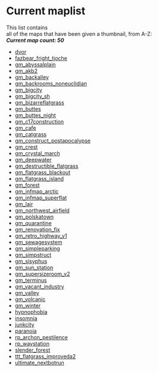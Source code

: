 <h1>Current maplist</h1>
<p>This list contains<br>all of the maps that have been given a thumbnail, from A-Z:<br><b><i>Current map count: 50</i></b></p>
<ul>
<li><a href="https://steamcommunity.com/sharedfiles/filedetails/?id=3013339203">dvor</a></li>
<li><a href="https://steamcommunity.com/sharedfiles/filedetails/?id=2745687692">fazbear_fright_tjoche</a></li>
<li><a href="https://steamcommunity.com/sharedfiles/filedetails/?id=2819207400">gm_abyssalplain</a></li>
<li><a href="https://steamcommunity.com/sharedfiles/filedetails/?id=140173451">gm_akb2</a></li>
<li><a href="https://steamcommunity.com/sharedfiles/filedetails/?id=3031590828">gm_backalley</a></li>
<li><a href="https://steamcommunity.com/sharedfiles/filedetails/?id=2821976723">gm_backrooms_noneuclidian</a></li>
<li><a href="https://steamcommunity.com/sharedfiles/filedetails/?id=105982362">gm_bigcity</a></li>
<li><a href="https://steamcommunity.com/sharedfiles/filedetails/?id=732957261">gm_bigcity_sh</a></li>
<li><a href="https://steamcommunity.com/sharedfiles/filedetails/?id=2554693915">gm_bizarreflatgrass</a></li>
<li><a href="https://steamcommunity.com/sharedfiles/filedetails/?id=105985587">gm_buttes</a></li>
<li><a href="https://steamcommunity.com/sharedfiles/filedetails/?id=105985987">gm_buttes_night</a></li>
<li><a href="https://steamcommunity.com/sharedfiles/filedetails/?id=3031751366">gm_c17construction</a></li>
<li><a href="https://steamcommunity.com/sharedfiles/filedetails/?id=3038412468">gm_cafe</a></li>
<li><a href="https://steamcommunity.com/sharedfiles/filedetails/?id=3036192609">gm_catgrass</a></li>
<li><a href="https://steamcommunity.com/sharedfiles/filedetails/?id=1334575811">gm_construct_postapocalypse</a></li>
<li><a href="https://steamcommunity.com/sharedfiles/filedetails/?id=2838099550">gm_crest</a></li>
<li><a href="https://steamcommunity.com/sharedfiles/filedetails/?id=2981407778">gm_crystal_march</a></li>
<li><a href="https://steamcommunity.com/sharedfiles/filedetails/?id=2867205158">gm_deepwater</a></li>
<li><a href="https://steamcommunity.com/sharedfiles/filedetails/?id=2863414749">gm_destructible_flatgrass</a></li>
<li><a href="https://steamcommunity.com/sharedfiles/filedetails/?id=2050562652">gm_flatgrass_blackout</a></li>
<li><a href="https://steamcommunity.com/sharedfiles/filedetails/?id=1889839872">gm_flatgrass_island</a></li>
<li><a href="https://steamcommunity.com/sharedfiles/filedetails/?id=832905652">gm_forest</a></li>
<li><a href="https://steamcommunity.com/sharedfiles/filedetails/?id=2922299927">gm_infmap_arctic</a></li>
<li><a href="https://steamcommunity.com/sharedfiles/filedetails/?id=2925975871">gm_infmap_superflat</a></li>
<li><a href="https://steamcommunity.com/sharedfiles/filedetails/?id=104488112">gm_lair</a></li>
<li><a href="https://steamcommunity.com/sharedfiles/filedetails/?id=157884508">gm_northwest_airfield</a></li>
<li><a href="https://steamcommunity.com/sharedfiles/filedetails/?id=3004169796">gm_polskatown</a></li>
<li><a href="https://steamcommunity.com/sharedfiles/filedetails/?id=2380009030">gm_quarantine</a></li>
<li><a href="https://steamcommunity.com/sharedfiles/filedetails/?id=2144464871">gm_renovation_fix</a></li>
<li><a href="https://steamcommunity.com/sharedfiles/filedetails/?id=2127011651">gm_retro_highway_v1</a></li>
<li><a href="https://steamcommunity.com/sharedfiles/filedetails/?id=3031715734">gm_sewagesystem</a></li>
<li><a href="https://steamcommunity.com/sharedfiles/filedetails/?id=2025924940">gm_simpleparking</a></li>
<li><a href="https://steamcommunity.com/sharedfiles/filedetails/?id=3035276959">gm_simpstruct</a></li>
<li><a href="https://steamcommunity.com/sharedfiles/filedetails/?id=3004813187">gm_sisyphus</a></li>
<li><a href="https://steamcommunity.com/sharedfiles/filedetails/?id=3047234912">gm_sun_station</a></li>
<li><a href="https://steamcommunity.com/sharedfiles/filedetails/?id=104793138">gm_supersizeroom_v2</a></li>
<li><a href="https://steamcommunity.com/sharedfiles/filedetails/?id=1779874616">gm_terminus</a></li>
<li><a href="https://steamcommunity.com/sharedfiles/filedetails/?id=2985579279">gm_vacant_industry</a></li>
<li><a href="https://steamcommunity.com/sharedfiles/filedetails/?id=104483504">gm_valley</a></li>
<li><a href="https://steamcommunity.com/sharedfiles/filedetails/?id=3014091971">gm_volcanic</a></li>
<li><a href="https://steamcommunity.com/sharedfiles/filedetails/?id=3039766054">gm_winter</a></li>
<li><a href="https://steamcommunity.com/sharedfiles/filedetails/?id=105035530">hypnophobia</a></li>
<li><a href="https://steamcommunity.com/sharedfiles/filedetails/?id=105032438">insomnia</a></li>
<li><a href="https://steamcommunity.com/sharedfiles/filedetails/?id=3037763132">junkcity</a></li>
<li><a href="https://steamcommunity.com/sharedfiles/filedetails/?id=105034062">paranoia</a></li>
<li><a href="https://steamcommunity.com/sharedfiles/filedetails/?id=3035675486">rp_archon_pestilence</a></li>
<li><a href="https://steamcommunity.com/sharedfiles/filedetails/?id=2792586275">rp_waystation</a></li>
<li><a href="https://steamcommunity.com/sharedfiles/filedetails/?id=142020889">slender_forest</a></li>
<li><a href="https://steamcommunity.com/sharedfiles/filedetails/?id=2863414749">ttt_flatgrass_improveda2</a></li>
<li><a href="https://steamcommunity.com/sharedfiles/filedetails/?id=2812339290">ultimate_nextbotrun</a></li>
</ul>